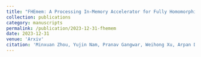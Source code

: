 ```yaml
---
title: "FHEmem: A Processing In-Memory Accelerator for Fully Homomorphic Encryption"
collection: publications
category: manuscripts
permalink: /publication/2023-12-31-fhemem
date: 2023-12-31
venue: 'Arxiv'
citation: 'Minxuan Zhou, Yujin Nam, Pranav Gangwar, Weihong Xu, Arpan Dutta, Kartikeyan Subramanyam, Chris Wilkerson, Rosario Cammarota, Saransh Gupta, and Tajana Rosing. &quot;FHEmem: A Processing In-Memory Accelerator for Fully Homomorphic Encryption&quot;. arXiv:2311.16293'
---
```

